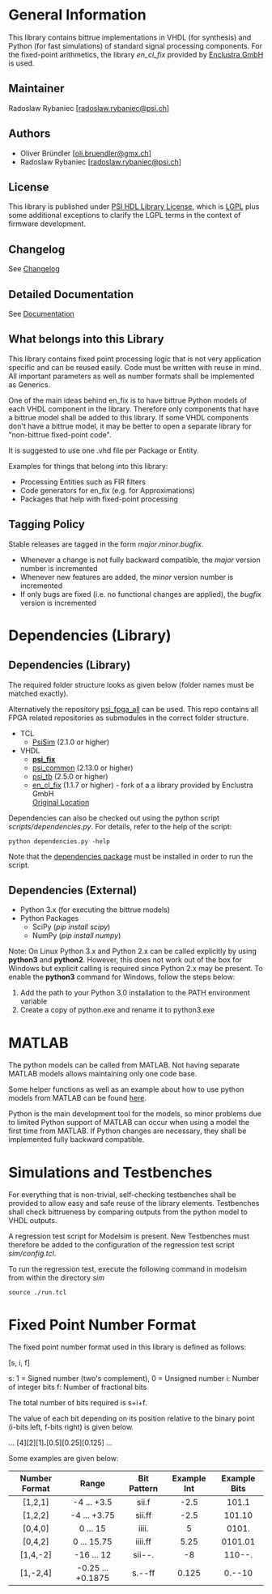 # General Information

This library contains bittrue implementations in VHDL (for synthesis) and Python (for fast simulations) of standard signal processing components. For the fixed-point arithmetics, the library *en\_cl\_fix* provided by [Enclustra GmbH](www.enclustra.com) is used.

## Maintainer
Radoslaw Rybaniec [radoslaw.rybaniec@psi.ch]

## Authors
* Oliver Bründler [oli.bruendler@gmx.ch]
* Radoslaw Rybaniec [radoslaw.rybaniec@psi.ch]

## License
This library is published under [PSI HDL Library License](License.txt), which is [LGPL](LGPL2_1.txt) plus some additional exceptions to clarify the LGPL terms in the context of firmware development.

## Changelog
See [Changelog](Changelog.md)

## Detailed Documentation
See [Documentation](doc/psi_fix.pdf)

## What belongs into this Library

This library contains fixed point processing logic that is not very application specific and can be reused easily. Code
must be written with reuse in mind. All important parameters as well as number formats shall be implemented as Generics.

One of the main ideas behind en_fix is to have bittrue Python models of each VHDL component in the library. Therefore only
components that have a bittrue model shall be added to this library. If some VHDL components don't have a bittrue model,
it may be better to open a separate library for "non-bittrue fixed-point code".

It is suggested to use one .vhd file per Package or Entity.

Examples for things that belong into this library:
* Processing Entities such as FIR filters
* Code generators for en_fix (e.g. for Approximations)
* Packages that help with fixed-point processing

## Tagging Policy
Stable releases are tagged in the form *major*.*minor*.*bugfix*. 

* Whenever a change is not fully backward compatible, the *major* version number is incremented
* Whenever new features are added, the *minor* version number is incremented
* If only bugs are fixed (i.e. no functional changes are applied), the *bugfix* version is incremented

<!-- DO NOT CHANGE FORMAT: this section is parsed to resolve dependencies -->

# Dependencies (Library)

## Dependencies (Library)

The required folder structure looks as given below (folder names must be matched exactly). 

Alternatively the repository [psi\_fpga\_all](https://github.com/paulscherrerinstitute/psi_fpga_all) can be used. This repo contains all FPGA related repositories as submodules in the correct folder structure.
* TCL
  * [PsiSim](https://github.com/paulscherrerinstitute/PsiSim) (2.1.0 or higher)
* VHDL
  * [**psi\_fix**](https://github.com/paulscherrerinstitute/psi_fix)
  * [psi\_common](https://github.com/paulscherrerinstitute/psi_common) (2.13.0 or higher)
  * [psi\_tb](https://github.com/paulscherrerinstitute/psi_tb) (2.5.0 or higher)
  * [en\_cl\_fix](https://github.com/paulscherrerinstitute/en_cl_fix) (1.1.7 or higher) - fork of a a library provided by Enclustra GmbH<br>[Original Location](https://github.com/enclustra/en_cl_fix)

<!-- END OF PARSED SECTION -->

Dependencies can also be checked out using the python script *scripts/dependencies.py*. For details, refer to the help of the script:

```
python dependencies.py -help
```

Note that the [dependencies package](https://github.com/paulscherrerinstitute/PsiFpgaLibDependencies) must be installed in order to run the script.

## Dependencies (External)
* Python 3.x (for executing the bittrue models)
* Python Packages
  * SciPy (*pip install scipy*)
  * NumPy (*pip install numpy*)

Note: On Linux Python 3.x and Python 2.x can be called explicitly by using **python3** and **python2**. However, this
does not work out of the box for Windows but explicit calling is required since Python 2.x may be present. To enable the
**python3** command for Windows, follow the steps below:

1. Add the path to your Python 3.0 installation to the PATH environment variable
2. Create a copy of python.exe and rename it to python3.exe

# MATLAB

The python models can be called from MATLAB. Not having separate MATLAB models allows maintaining only one code base. 

Some helper functions as well as an example about how to use python models from MATLAB can be found [here](model/matlab).

Python is the main development tool for the models, so minor problems due to limited Python support of MATLAB can occur when using a model the first time from MATLAB. If Python changes are necessary, they shall be implemented fully backward compatible.

# Simulations and Testbenches

For everything that is non-trivial, self-checking testbenches shall be provided to allow easy and safe reuse of 
the library elements. Testbenches shall check bittrueness by comparing outputs from the python model to VHDL outputs.

A regression test script for Modelsim is present. New Testbenches must therefore be added to the configuration of the 
regression test script *sim/config.tcl*.

To run the regression test, execute the following command in modelsim from within the directory *sim*

```
source ./run.tcl
```

# Fixed Point Number Format

The fixed point number format used in this library is defined as follows:

[s, i, f]

s:	1 = Signed number (two's complement), 0 = Unsigned number
i:  Number of integer bits
f:  Number of fractional bits

The total number of bits required is s+i+f. 

The value of each bit depending on its position relative to the binary point (i-bits left, f-bits right) is given below.

... [4][2][1]**.**[0.5][0.25][0.125] ...

Some examples are given below:

| Number Format | Range             | Bit Pattern  | Example Int | Example Bits |
|:-------------:|:-----------------:|:------------:|:-----------:|:------------:|
| [1,2,1]       | -4 ... +3.5       | sii.f        | -2.5        | 101.1        |
| [1,2,2]       | -4 ... +3.75      | sii.ff       | -2.5        | 101.10       |
| [0,4,0]       | 0 ... 15          | iiii.        | 5           | 0101.        |
| [0,4,2]       | 0 ... 15.75       | iiii.ff      | 5.25        | 0101.01      |
| [1,4,-2]      | -16 ... 12        | sii--.       | -8          | 110--.       |
| [1,-2,4]      | -0.25 ... +0.1875 | s.--ff       | 0.125       | 0.--10       |



